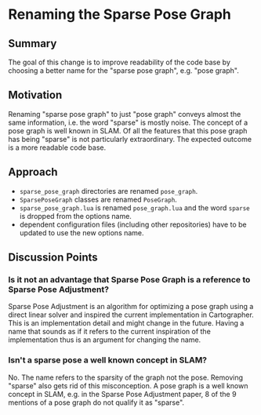 # Renaming the Sparse Pose Graph

## Summary
[summary]: #summary

The goal of this change is to improve readability of the code base by choosing
a better name for the "sparse pose graph", e.g. "pose graph".

## Motivation
[motivation]: #motivation

Renaming "sparse pose graph" to just "pose graph" conveys almost the same information, i.e. the word "sparse" is mostly noise.
The concept of a pose graph is well known in SLAM.
Of all the features that this pose graph has being "sparse" is not particularly extraordinary.
The expected outcome is a more readable code base.

## Approach
[approach]: #approach

- `sparse_pose_graph` directories are renamed `pose_graph`.
- `SparsePoseGraph` classes are renamed `PoseGraph`.
- `sparse_pose_graph.lua` is renamed `pose_graph.lua` and the word `sparse` is dropped from the options name.
- dependent configuration files (including other repositories) have to be updated to use the new options name.

## Discussion Points
[discussion]: #discussion

### Is it not an advantage that Sparse Pose Graph is a reference to Sparse Pose Adjustment?

Sparse Pose Adjustment is an algorithm for optimizing a pose graph using a direct linear solver and inspired the current implementation in Cartographer.
This is an implementation detail and might change in the future.
Having a name that sounds as if it refers to the current inspiration of the implementation thus is an argument for changing the name.

### Isn't a sparse pose a well known concept in SLAM?

No.
The name refers to the sparsity of the graph not the pose.
Removing "sparse" also gets rid of this misconception.
A pose graph is a well known concept in SLAM, e.g. in the Sparse Pose Adjustment paper, 8 of the 9 mentions of a pose graph do not qualify it as "sparse".
